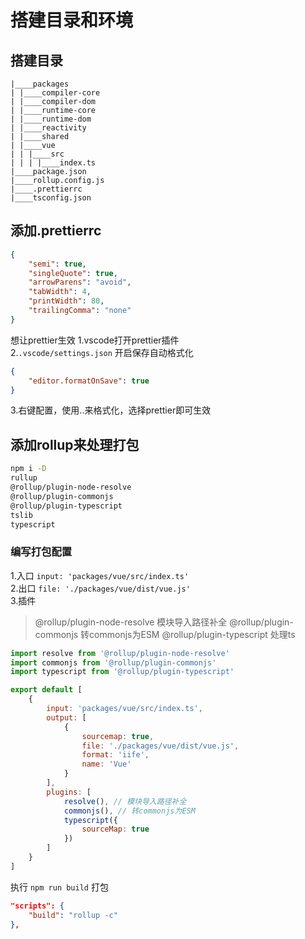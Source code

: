 # 搭建目录和环境

## 搭建目录
```
|____packages
| |____compiler-core
| |____compiler-dom
| |____runtime-core
| |____runtime-dom
| |____reactivity
| |____shared
| |____vue
| | |____src
| | | |____index.ts
|____package.json
|____rollup.config.js
|____.prettierrc
|____tsconfig.json
```

## 添加.prettierrc

```JSON
{
    "semi": true,
    "singleQuote": true,
    "arrowParens": "avoid",
    "tabWidth": 4,
    "printWidth": 80,
    "trailingComma": "none"
}
```

想让prettier生效
1.vscode打开prettier插件<br/>
2.`.vscode/settings.json` 开启保存自动格式化<br/>
```JSON
{
    "editor.formatOnSave": true
}
```
3.右键配置，使用..来格式化，选择prettier即可生效<br/>


## 添加rollup来处理打包
```bash
npm i -D
rullup 
@rollup/plugin-node-resolve
@rollup/plugin-commonjs
@rollup/plugin-typescript
tslib
typescript
```

### 编写打包配置

1.入口 `input: 'packages/vue/src/index.ts'`<br/>
2.出口 `file: './packages/vue/dist/vue.js'`<br/>
3.插件 <br/>
> @rollup/plugin-node-resolve 模块导入路径补全
> @rollup/plugin-commonjs 转commonjs为ESM
> @rollup/plugin-typescript 处理ts

```js
import resolve from '@rollup/plugin-node-resolve'
import commonjs from '@rollup/plugin-commonjs'
import typescript from '@rollup/plugin-typescript'

export default [
    {
        input: 'packages/vue/src/index.ts',
        output: [
            {
                sourcemap: true,
                file: './packages/vue/dist/vue.js',
                format: 'iife',
                name: 'Vue'
            }
        ],
        plugins: [
            resolve(), // 模块导入路径补全
            commonjs(), // 转commonjs为ESM
            typescript({
                sourceMap: true
            })
        ]
    }
]
```

执行 `npm run build` 打包<br/>

```JSON
"scripts": {
    "build": "rollup -c"
},
```
